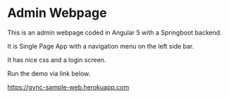 # Admin Webpage

This is an admin webpage coded in Angular 5 with a Springboot backend.

It is Single Page App with a navigation menu on the left side bar.

It has nice css and a login screen.

Run the demo via link below.

https://gvnc-sample-web.herokuapp.com
